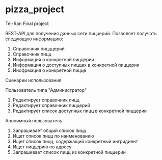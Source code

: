 # pizza_project
Tel-Ran Final project

REST-API для получения данных сети пиццерий.
Позволяет получать следующую информацию: 
  1. Справочник пицццерий
  2. Справочник пицц
  3. Информация о конкретной пиццерии
  4. Информация о доступных пиццах в конкретной пиццерии
  5. Инофрмация о конкретной пицце

Сценарии использования

Пользователь типа "Администратор"
1. Редактирует справочник пицц
2. Редактирует справочник пиццерий
3. Редактирует список доступных пицц в конкретной пиццерии

Анонимный пользователь
1. Запрашивает общий список пицц
2. Ищет список пицц по наименованию
3. Ищет список пицц, содержащий конкретный ингридиент
4. Ищет пиццерию по адресу
5. Запрашивает список пицц из конкретной пиццерии

